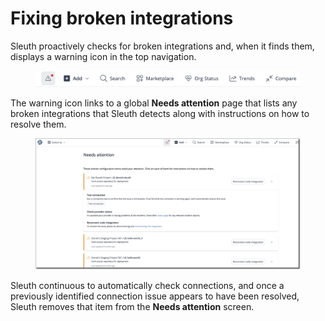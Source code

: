 # Fixing broken integrations

Sleuth proactively checks for broken integrations and, when it finds them, displays a warning icon in the top navigation.&#x20;

<figure><img src="../.gitbook/assets/image (1) (1) (1) (1) (1) (1) (1).png" alt=""><figcaption></figcaption></figure>

The warning icon links to a global **Needs attention** page that lists any broken integrations that Sleuth detects along with instructions on how to resolve them.&#x20;

<figure><img src="../.gitbook/assets/image (1) (1) (1) (1) (1) (1).png" alt=""><figcaption></figcaption></figure>

Sleuth continuous to automatically check connections, and once a previously identified connection issue appears to have been resolved, Sleuth removes that item from the **Needs attention** screen.&#x20;
